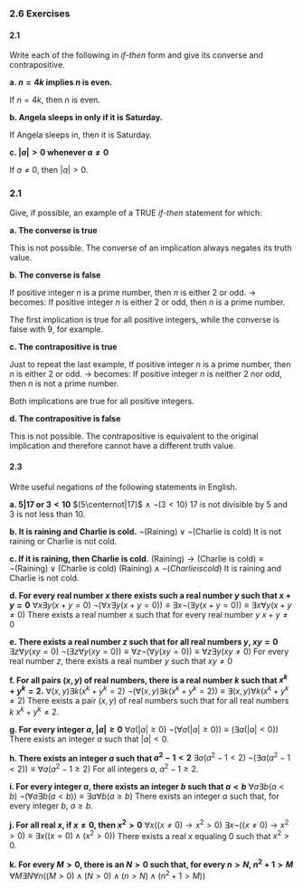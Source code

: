 ### 2.6 Exercises

#### 2.1
Write each of the following in *if-then* form and give its converse and contrapositive.

**a. $n=4k$ implies $n$ is even.**

If $n=4k$, then $n$ is even.

**b. Angela sleeps in only if it is Saturday.**

If Angela sleeps in, then it is Saturday.

**c. $|a|>0$ whenever $a\neq 0$**

If $a\neq 0$, then $|a|>0$.

### 2.1
Give, if possible, an example of a TRUE *if-then* statement for which:

**a. The converse is true**

This is not possible. The converse of an implication always negates its truth value.

**b. The converse is false**

If positive integer $n$ is a prime number, then $n$ is either 2 or odd.
-> becomes: If positive integer $n$ is either 2 or odd, then $n$ is a prime number.

The first implication is true for all positive integers, while the converse is false with $9$, for example.

**c. The contrapositive is true**

Just to repeat the last example,
If positive integer $n$ is a prime number, then $n$ is either 2 or odd.
-> becomes: If positive integer $n$ is neither 2 nor odd, then $n$ is not a prime number.

Both implications are true for all positive integers.

**d. The contrapositive is false**

This is not possible. The contrapositive is equivalent to the original implication and therefore cannot have a different truth value.

#### 2.3
Write useful negations of the following statements in English.

**a. $5|17$ or $3<10$**
$(5\centernot|17)$ $\land$ $\neg(3< 10)$
17 is not divisible by 5 and 3 is not less than 10.

**b. It is raining and Charlie is cold.**
$\neg(\text{Raining})\lor \neg(\text{Charlie is cold})$
It is not raining or Charlie is not cold.

**c. If it is raining, then Charlie is cold.**
$\text{(Raining)}\to \text{(Charlie is cold)}\equiv \neg(\text{Raining})\lor (\text{Charlie is cold})$
$\text{(Raining)}\land \neg(Charlie is cold)$
It is raining and Charlie is not cold.

**d. For every real number $x$ there exists such a real number $y$ such that $x+y=0$**
$\forall x\exists y(x+y=0)$
$\neg(\forall x\exists y(x+y=0))\equiv \exists x\neg(\exists y(x+y=0))\equiv \exists x\forall y(x+y\neq 0)$
There exists a real number $x$ such that for every real number $y$ $x+y\neq 0$

**e. There exists a real number $z$ such that for all real numbers $y$, $xy=0$**
$\exists z\forall y(xy=0)$
$\neg(\exists z\forall y(xy=0))\equiv \forall z\neg(\forall y(xy=0))\equiv \forall z\exists y(xy\neq 0)$
For every real number $z$, there exists a real number $y$ such that $xy\neq 0$

**f. For all pairs $(x,y)$ of real numbers, there is a real number $k$ such that $x^k+y^k=2.$**
$\forall(x,y)\exists k(x^k+y^k=2)$
$\neg(\forall(x,y)\exists k(x^k+y^k=2))\equiv \exists(x,y)\forall k(x^k+y^k\neq 2)$
There exists a pair $(x,y)$ of real numbers such that for all real numbers $k$ $x^k+y^k\neq 2$.

**g. For every integer $a$, $|a|\geq0$**
$\forall a(|a|\geq 0)$
$\neg(\forall a(|a|\geq 0))\equiv(\exists a(|a|<0))$
There exists an integer $a$ such that $|a|<0$.

**h. There exists an integer $a$ such that $a^2-1<2$**
$\exists a(a^2-1<2)$
$\neg(\exists a(a^2-1<2))\equiv \forall a(a^2-1\geq 2)$
For all integers $a$, $a^2-1\geq 2$.

**i. For every integer $a$, there exists an integer $b$ such that $a<b$**
$\forall a\exists b(a<b)$
$\neg(\forall a\exists b(a<b))\equiv \exists a\forall b(a\geq b)$
There exists an integer $a$ such that, for every integer $b$, $a\geq b$.

**j. For all real $x$, if $x\neq0$, then $x^2>0$**
$\forall x((x\neq 0)\to x^2>0)$
$\exists x\neg((x\neq 0)\to x^2>0)\equiv \exists x((x=0)\land(x^2>0))$
There exists a real $x$ equaling 0 such that $x^2>0$.

**k. For every $M>0$, there is an $N>0$ such that, for every $n>N$, $n^2+1>M$**
$\forall M\exists N\forall n((M>0)\land(N>0)\land (n>N)\land(n^2+1>M))$
